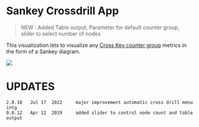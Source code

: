 # Sankey Crossdrill App



> NEW  : Added Table output, Parameter for default counter group, slider to select number of nodes

This visualization lets to visualize any [Cross Key counter group](https://trisul.org/docs/ug/cg/custom.html#cross_key_counter_groups) metrics in the form of a Sankey diagram.

![](thumbnail.png)



UPDATES
=======

````
2.0.18   Jul 17  2022     major improvement automatic cross drill menu intg
0.0.12   Apr 12  2019     added slider to control node count and table output
````


